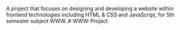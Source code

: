 A project that focuses on designing and developing a website within frontend technologies
including HTML & CSS and JavaScript, for 5th semester subject WWW..# WWW-Project
